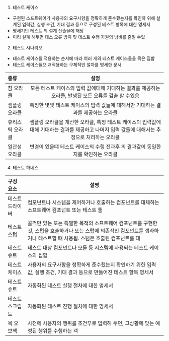 1) 테스트 케이스
- 구현된 소프트웨어가 사용자의 요구사향을 정확하게 준수했는지를 확인하 위해 설계된 입력값, 실행 조건, 기대 결과 등으로 구성된 테스트 항목에 대한 명세서
- 명세기반 테스트 의 설계 산출물에 해당
- 미리 설계 해두면 테스 오류 방지 및 테스트 수행 자원의 낭비를 줄일 수있

2) 테스트 시나리오
- 테스트 케이스를 적용하는 순서에 따라 여러 개의 테스트 케이스들을 묶은 집합
- 테스트 케이스들으 ㄹ적용하는 구체적인 절차를 명세한 문서

| 종류       |                                        설명                                         |
| :------- | :-------------------------------------------------------------------------------: |
| 참 오라클    |            모든 테스트 케이스의 입력 값에대해 기대하는  결과를 제공하는 오라클, 발생된 모든 오류를 검출 할 수있음            |
| 샘플링 오라클  |                   특정한 몇몇 테스트 케이스의 입력 값들에 대해서만 기대하는 결과를 제공하는 오라클                   |
| 휴리스틱 오라클 | 샘플링 오라클을 개선한 오라클, 특정 테스트 케이스의 입력값에 대해 기대하는 결과를 제공하고 나머지 입력 값들에 대해서는 추정으로 처리하는 오라클 |
| 일관성 오라클  |                   변경이 있을떄 테스트 케이스의 수행 전과후 의 결과값이 동일한지를 확인하는 오라클                   |

4) 테스트 하네스
 
| 구성 요소    | 설명                                                                                                |
| :------- | ------------------------------------------------------------------------------------------------- |
| 테스트 드라이버 | 컴포넌트나 시스템을 제어하거나 호출하는 컴포넌트를 대체하는 소프트웨어 컴포넌트 또는 테스트 툴                                              |
| 테스트 스텁   | 골격만 있는 또는 특별한 목적의 소프트웨어 컴포넌트를 구현한것, 스텁을 호출하거나 또는 스텁에 의존적인 컴포넌트를 갭라하거나 테스트할 떄 사용됨. 스텀은 호출된 컴포넌트를 대 |
| 테스트 슈트   | 테스트 대상 컴포넌트나 모듈 등 시스템에 사용되는 테스트 케이스의 집합                                                           |
| 테스트 케이스  | 사용자의 요구사항을 정확하게 준수했는지 확인하기 위한 입력값, 실행 조건, 기대 결과 등으로 만들어진 테스트 항목 명세서                               |
| 테스트 슈트   | 자동화된 테스트 실행 절차에 대한 명세서                                                                            |
| 테스트 스크립트 | 자동화된 테스트 진행 절차에 대한 명세서                                                                            |
| 목 오브젝    | 사전에 사용자의 행위를 조건부로 입력해 두면, 그상황에 맞는 예정된 행위를 수행하는 객                                                  |

